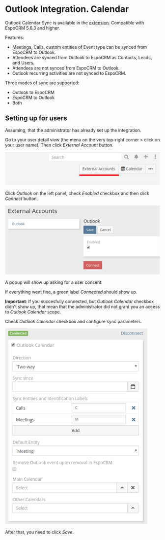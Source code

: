 # Outlook Integration. Calendar

Outlook Calendar Sync is available in the [extension](https://www.espocrm.com/extensions/outlook-integration/). Compatible with EspoCRM 5.6.3 and higher.

Features:

* Meetings, Calls, custom entities of Event type can be synced from EspoCRM to Outlook.
* Attendees are synced from Outlook to EspoCRM as Contacts, Leads, and Users.
* Attendees are not synced from EspoCRM to Outlook.
* Outlook recurring activities are not synced to EspoCRM.

Three modes of sync are supported:

* Outlook to EspoCRM
* EspoCRM to Outlook
* Both

## Setting up for users

Assuming, that the administrator has already set up the integration.

Go to your user detail view (the menu on the very top-right corner > click on your user name). Then click *External Account* button.

![External account button](../../_static/images/extensions/outlook-integration/external-account-button.png)

Click *Outlook* on the left panel, check *Enabled* checkbox and then click *Connect* button.

![Connect](../../_static/images/extensions/outlook-integration/connect.png)

A popup will show up asking for a user consent.

If everything went fine, a green label *Connected* should show up.

**Important**: If you succesfully connected, but *Outlook Calendar* checkbox didn't show up, that mean that the administrator did not grant you an access to *Outlook Calendar* scope.

Check *Outlook Calendar* checkbox and configure sync parameters.

![Params](../../_static/images/extensions/outlook-integration/calendar-params.png)

After that, you need to click *Save*.
